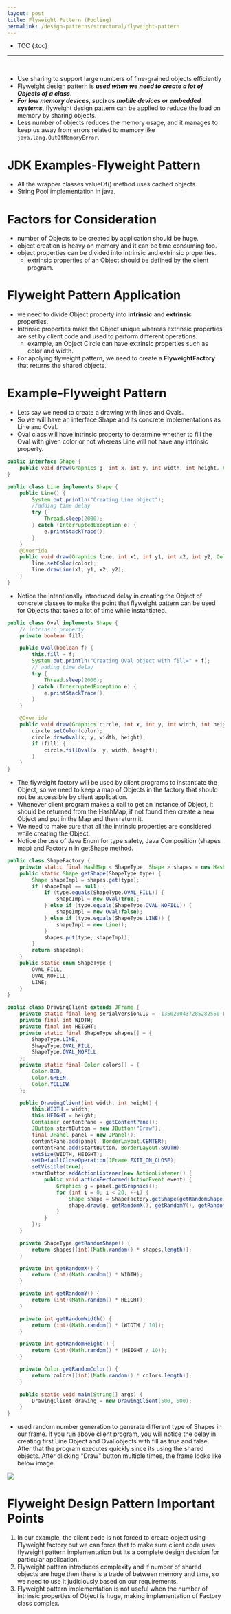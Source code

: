 ```yaml
---
layout: post
title: Flyweight Pattern (Pooling)
permalink: /design-patterns/structural/flyweight-pattern
---
```


- TOC
{:toc}

<hr><br>

- Use sharing to support large numbers of fine-grained objects efficiently
- Flyweight design pattern is ***used when we need to create a lot of Objects of a class***.
- ***For low memory devices, such as mobile devices or embedded systems***, flyweight design pattern can be applied to reduce the load on memory by sharing objects.
- Less number of objects reduces the memory usage, and it manages to keep us away from errors related to memory like `java.lang.OutOfMemoryError`.

# JDK Examples-Flyweight Pattern
- All the wrapper classes valueOf() method uses cached objects.
-	String Pool implementation in java.

# Factors for Consideration
- number of Objects to be created by application should be huge.
- object creation is heavy on memory and it can be time consuming too.
- object properties can be divided into intrinsic and extrinsic properties.
  - extrinsic properties of an Object should be defined by the client program.

# Flyweight Pattern Application
- we need to divide Object property into **intrinsic** and **extrinsic** properties.
- Intrinsic properties make the Object unique whereas extrinsic properties are set by client code and used to perform different operations.
  - example, an Object Circle can have extrinsic properties such as color and width.
- For applying flyweight pattern, we need to create a **FlyweightFactory** that returns the shared objects.

# Example-Flyweight Pattern
- Lets say we need to create a drawing with lines and Ovals.
- So we will have an interface Shape and its concrete implementations as Line and Oval.
- Oval class will have intrinsic property to determine whether to fill the Oval with given color or not whereas Line will not have any intrinsic property.

```java
public interface Shape {
    public void draw(Graphics g, int x, int y, int width, int height, Color color);
}
```
```java
public class Line implements Shape {
    public Line() {
        System.out.println("Creating Line object");
        //adding time delay
        try {
            Thread.sleep(2000);
        } catch (InterruptedException e) {
            e.printStackTrace();
        }
    }
    @Override
    public void draw(Graphics line, int x1, int y1, int x2, int y2, Color color) {
        line.setColor(color);
        line.drawLine(x1, y1, x2, y2);
    }
}
```
- Notice the intentionally introduced delay in creating the Object of concrete classes to make the point that flyweight pattern can be used for Objects that takes a lot of time while instantiated.

```java
public class Oval implements Shape {
    // intrinsic property
    private boolean fill;

    public Oval(boolean f) {
        this.fill = f;
        System.out.println("Creating Oval object with fill=" + f);
        // adding time delay
        try {
            Thread.sleep(2000);
        } catch (InterruptedException e) {
            e.printStackTrace();
        }
    }

    @Override
    public void draw(Graphics circle, int x, int y, int width, int height, Color color) {
        circle.setColor(color);
        circle.drawOval(x, y, width, height);
        if (fill) {
            circle.fillOval(x, y, width, height);
        }
    }
}
```
- The flyweight factory will be used by client programs to instantiate the Object, so we need to keep a map of Objects in the factory that should not be accessible by client application.
- Whenever client program makes a call to get an instance of Object, it should be returned from the HashMap, if not found then create a new Object and put in the Map and then return it.
- We need to make sure that all the intrinsic properties are considered while creating the Object.
- Notice the use of Java Enum for type safety, Java Composition (shapes map) and Factory n in getShape method.

```java
public class ShapeFactory {
    private static final HashMap < ShapeType, Shape > shapes = new HashMap < ShapeType, Shape > ();
    public static Shape getShape(ShapeType type) {
        Shape shapeImpl = shapes.get(type);
        if (shapeImpl == null) {
            if (type.equals(ShapeType.OVAL_FILL)) {
                shapeImpl = new Oval(true);
            } else if (type.equals(ShapeType.OVAL_NOFILL)) {
                shapeImpl = new Oval(false);
            } else if (type.equals(ShapeType.LINE)) {
                shapeImpl = new Line();
            }
            shapes.put(type, shapeImpl);
        }
        return shapeImpl;
    }
    public static enum ShapeType {
        OVAL_FILL,
        OVAL_NOFILL,
        LINE;
    }
}
```
```java
public class DrawingClient extends JFrame {
    private static final long serialVersionUID = -1350200437285282550 L;
    private final int WIDTH;
    private final int HEIGHT;
    private static final ShapeType shapes[] = {
        ShapeType.LINE,
        ShapeType.OVAL_FILL,
        ShapeType.OVAL_NOFILL
    };
    private static final Color colors[] = {
        Color.RED,
        Color.GREEN,
        Color.YELLOW
    };

    public DrawingClient(int width, int height) {
        this.WIDTH = width;
        this.HEIGHT = height;
        Container contentPane = getContentPane();
        JButton startButton = new JButton("Draw");
        final JPanel panel = new JPanel();
        contentPane.add(panel, BorderLayout.CENTER);
        contentPane.add(startButton, BorderLayout.SOUTH);
        setSize(WIDTH, HEIGHT);
        setDefaultCloseOperation(JFrame.EXIT_ON_CLOSE);
        setVisible(true);
        startButton.addActionListener(new ActionListener() {
            public void actionPerformed(ActionEvent event) {
                Graphics g = panel.getGraphics();
                for (int i = 0; i < 20; ++i) {
                    Shape shape = ShapeFactory.getShape(getRandomShape());
                    shape.draw(g, getRandomX(), getRandomY(), getRandomWidth(), getRandomHeight(), getRandomColor());
                }
            }
        });
    }

    private ShapeType getRandomShape() {
        return shapes[(int)(Math.random() * shapes.length)];
    }

    private int getRandomX() {
        return (int)(Math.random() * WIDTH);
    }

    private int getRandomY() {
        return (int)(Math.random() * HEIGHT);
    }

    private int getRandomWidth() {
        return (int)(Math.random() * (WIDTH / 10));
    }

    private int getRandomHeight() {
        return (int)(Math.random() * (HEIGHT / 10));
    }

    private Color getRandomColor() {
        return colors[(int)(Math.random() * colors.length)];
    }

    public static void main(String[] args) {
        DrawingClient drawing = new DrawingClient(500, 600);
    }
}
```
- used random number generation to generate different type of Shapes in our frame. If you run above client program, you will notice the delay in creating first Line Object and Oval objects with fill as true and false. After that the program executes quickly since its using the shared objects. After clicking "Draw" button multiple times, the frame looks like below image.

![](https://github.com/arpit04tripathi/files-cdn/raw/cdn/design-patterns/structural-flyweigh-output.png)

# Flyweight Design Pattern Important Points
1.	In our example, the client code is not forced to create object using Flyweight factory but we can force that to make sure client code uses flyweight pattern implementation but its a complete design decision for particular application.
2.	Flyweight pattern introduces complexity and if number of shared objects are huge then there is a trade of between memory and time, so we need to use it judiciously based on our requirements.
3.	Flyweight pattern implementation is not useful when the number of intrinsic properties of Object is huge, making implementation of Factory class complex.
